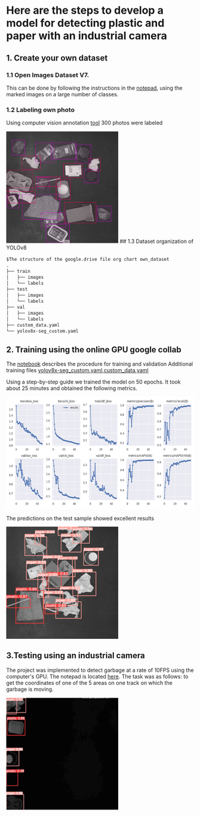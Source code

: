 # Here are the steps to develop a model for detecting plastic and paper with an industrial camera
## 1. Create your own dataset
### 1.1 Open Images Dataset V7.
This can be done by following the instructions in the [notepad](https://github.com/Anilian/my_education/blob/main/YOLO/My_test_YOLOv4.ipynb), using the marked images on a large number of classes. 
### 1.2 Labeling own photo 
Using computer vision annotation [tool](https://app.cvat.ai/tasks?page=1) 300 photos were labeled

<img src = "https://github.com/Anilian/my_education/blob/main/YOLO/cvat_label.png" width="300" height="300" />
## 1.3 Dataset organization of YOLOv8

```bush                           
$The structure of the google.drive file org chart own_dataset
.
├── train
│   ├── images
│   └── labels
├── test
│   ├── images
│   └── labels
├── val
│   ├── images
│   └── labels
├── custom_data.yaml
└── yolov8x-seg_custom.yaml
```
                           
## 2. Training using the online GPU google collab
The [notebook](https://github.com/Anilian/my_education/blob/main/YOLO/train_yolov8.ipynb) describes the procedure for training and validation
Additional training files [yolov8x-seg_custom.yaml](https://github.com/Anilian/my_education/blob/main/YOLO/yolov8x-seg_custom.yaml),[custom_data.yaml](https://github.com/Anilian/my_education/blob/main/YOLO/custom_data%20(1).yaml)

Using a step-by-step guide we trained the model on 50 epochs. It took about 25 minutes and obtained the following metrics.

<img src = "https://github.com/Anilian/my_education/blob/main/YOLO/results.png" width="800" height="300" />

The predictions on the test sample showed excellent results

<img src = "https://github.com/Anilian/my_education/blob/main/YOLO/228.jpg" width="300" height="300" />

## 3.Testing using an industrial camera ##
The project was implemented to detect garbage at a rate of 10FPS using the computer's GPU. The notepad is located [here](https://github.com/Anilian/my_education/blob/main/YOLO/Waste%20Management%20System.ipynb). 
The task was as follows: to get the coordinates of one of the 5 areas on one track on which the garbage is moving. 

<img src="https://github.com/Anilian/my_education/blob/main/YOLO/Slow%20test.gif" alt="My Project GIF" width="300" height="300">

